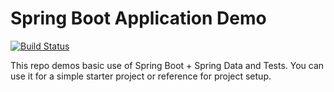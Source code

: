 Spring Boot Application Demo
=================================================

[![Build Status](https://travis-ci.org/franklingu/spring-test-app.svg?branch=master)](https://travis-ci.org/franklingu/spring-test-app)

This repo demos basic use of Spring Boot + Spring Data and Tests. You can use it for a simple starter project or reference for project setup.
